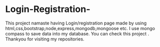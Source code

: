 # Login-Registration-
This project namaste having Login/registration page made by using html,css,bootstrap,node,express,mongodb,mongoose etc.
I use mongo compass to save data into my database.
You can check this project .
Thankyou for visiting my repositories.
